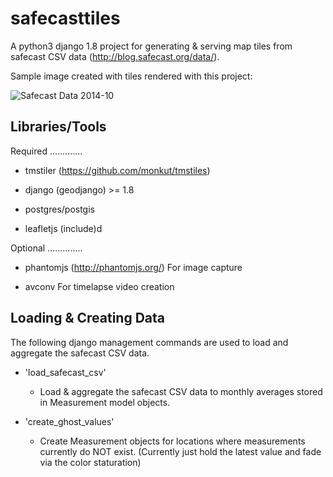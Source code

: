 safecasttiles
=============

A python3 django 1.8 project for generating & serving map tiles from safecast CSV data (http://blog.safecast.org/data/).

Sample image created with tiles rendered with this project:

![Safecast Data 2014-10](https://lh5.googleusercontent.com/8Uj8wENmgpN0s59mmbKqwced4z2WaxcFGK-fRp3kXas=s259-p-no)





Libraries/Tools
-------------------

Required
.............

- tmstiler (https://github.com/monkut/tmstiles)

- django (geodjango) >= 1.8

- postgres/postgis

- leafletjs (include)d

Optional
..............

- phantomjs (http://phantomjs.org/)
  For image capture

- avconv
  For timelapse video creation

Loading & Creating Data
-------------------------------

The following django management commands are used to load and aggregate the safecast CSV data.

- 'load_safecast_csv'

  - Load & aggregate the safecast CSV data to monthly averages stored in Measurement model objects.

- 'create_ghost_values'

  - Create Measurement objects for locations where measurements currently do NOT exist. (Currently just hold the latest value and fade via the color staturation)


